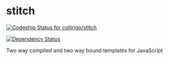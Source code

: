 stitch
======

[ ![Codeship Status for collingo/stitch](https://www.codeship.io/projects/e7251870-a143-0131-3679-4a870065cc29/status?branch=master)](https://www.codeship.io/projects/18289)

[![Dependency Status](https://gemnasium.com/collingo/stitch.svg)](https://gemnasium.com/collingo/stitch)

Two way compiled and two way bound templates for JavaScript
